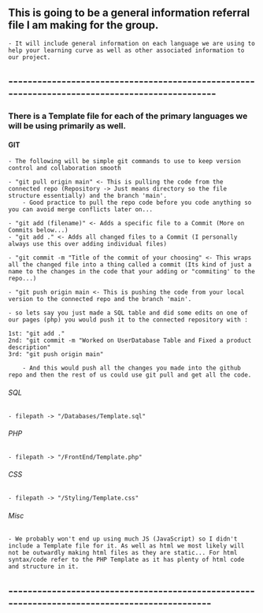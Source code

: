 ## This is going to be a general information referral file I am making for the group.
    
    - It will include general information on each language we are using to help your learning curve as well as other associated information to our project.

## ----------------------------------------------------------------------------------------------
### There is a Template file for each of the primary languages we will be using primarily as well.

#### GIT

    - The following will be simple git commands to use to keep version control and collaboration smooth

    - "git pull origin main" <- This is pulling the code from the connected repo (Repository -> Just means directory so the file structure essentially) and the branch 'main'.
        - Good practice to pull the repo code before you code anything so you can avoid merge conflicts later on...

    - "git add (filename)" <- Adds a specific file to a Commit (More on Commits below...)
    - "git add ." <- Adds all changed files to a Commit (I personally always use this over adding individual files)

    - "git commit -m "Title of the commit of your choosing" <- This wraps all the changed file into a thing called a commit (Its kind of just a name to the changes in the code that your adding or "commiting' to the repo...)

    - "git push origin main <- This is pushing the code from your local version to the connected repo and the branch 'main'.

    - so lets say you just made a SQL table and did some edits on one of our pages (php) you would push it to the connected repository with :

    1st: "git add ."
    2nd: "git commit -m "Worked on UserDatabase Table and Fixed a product description"
    3rd: "git push origin main"

        - And this would push all the changes you made into the github repo and then the rest of us could use git pull and get all the code. 

###### SQL 
    
    - filepath -> "/Databases/Template.sql"

###### PHP

    - filepath -> "/FrontEnd/Template.php"

###### CSS

    - filepath -> "/Styling/Template.css"

###### Misc

    - We probably won't end up using much JS (JavaScript) so I didn't include a Template file for it. As well as html we most likely will not be outwardly making html files as they are static... For html syntax/code refer to the PHP Template as it has plenty of html code and structure in it. 

## ---------------------------------------------------------------------------------------------
